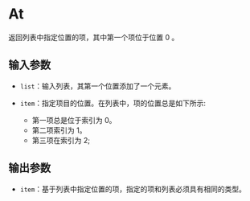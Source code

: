 # At

返回列表中指定位置的项，其中第一个项位于位置 0 。

## 输入参数

- `list`：输入列表，其第一个位置添加了一个元素。
- `item`：指定项目的位置。在列表中，项的位置总是如下所示:

  - 第一项总是位于索引为 0。
  - 第二项索引为 1。
  - 第三项在索引为 2;

## 输出参数

- `item`：基于列表中指定位置的项，指定的项和列表必须具有相同的类型。
